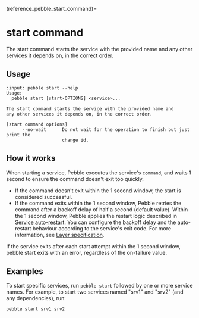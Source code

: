 (reference_pebble_start_command)=
# start command

The start command starts the service with the provided name and any other services it depends on, in the correct order.

## Usage

<!-- START AUTOMATED OUTPUT -->
```{terminal}
:input: pebble start --help
Usage:
  pebble start [start-OPTIONS] <service>...

The start command starts the service with the provided name and
any other services it depends on, in the correct order.

[start command options]
      --no-wait      Do not wait for the operation to finish but just print the
                     change id.
```
<!-- END AUTOMATED OUTPUT -->

## How it works

When starting a service, Pebble executes the service's `command`, and waits 1 second to ensure the command doesn't exit too quickly.

- If the command doesn't exit within the 1 second window, the start is considered successful.
- If the command exits within the 1 second window, Pebble retries the command after a backoff delay of half a second (default value). Within the 1 second window, Pebble applies the restart logic described in [Service auto-restart](/reference/service-auto-restart.md). You can configure the backoff delay and the auto-restart behaviour according to the service's exit code. For more information, see [Layer specification](/reference/layer-specification.md).

If the service exits after each start attempt within the 1 second window, pebble start exits with an error, regardless of the on-failure value.

## Examples

To start specific services, run `pebble start` followed by one or more service names. For example, to start two services named "srv1" and "srv2" (and any dependencies), run:

```bash
pebble start srv1 srv2
```
